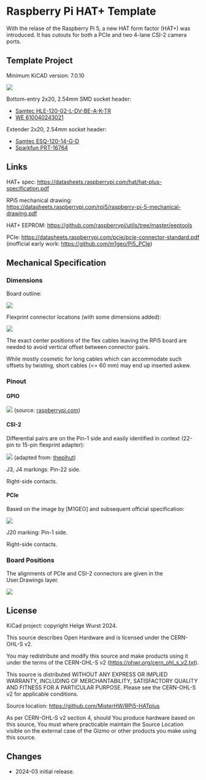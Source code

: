 # Raspberry Pi HAT+ Template

With the relase of the Raspberry Pi 5, a new HAT form factor (HAT+) was introduced. It has cutouts for both a PCIe and two 4-lane CSI-2 camera ports.

## Template Project

Minimum KiCAD version: 7.0.10

![](img/HATPlus_Template.png)

Bottom-entry 2x20, 2.54mm SMD socket header: 
- [Samtec HLE-120-02-L-DV-BE-A-K-TR](https://www.samtec.com/products/hle-120-02-l-dv-be-a-k-tr)
- [WE 610040243021](https://www.we-online.com/en/components/products/PHD_2_54_SMT_DUAL_SOCKET_HEADER_BOTTOM_ENTRY_6100XX243021)

Extender 2x20, 2.54mm socket header: 
- [Samtec ESQ-120-14-G-D](https://www.samtec.com/standards/pc104/pc104)
- [Sparkfun PRT-16764](https://www.mouser.com/ProductDetail/SparkFun/PRT-16764?qs=W%2FMpXkg%252BdQ4FKwyaXnhaEw%3D%3D)

## Links

HAT+ spec: https://datasheets.raspberrypi.com/hat/hat-plus-specification.pdf

RPi5 mechanical drawing: https://datasheets.raspberrypi.com/rpi5/raspberry-pi-5-mechanical-drawing.pdf

HAT+ EEPROM: https://github.com/raspberrypi/utils/tree/master/eeptools

PCIe: https://datasheets.raspberrypi.com/pcie/pcie-connector-standard.pdf   
(inofficial early work: https://github.com/m1geo/Pi5_PCIe)

## Mechanical Specification

### Dimensions

Board outline:

![](img/HAT+_dims.svg)

Flexprint connector locations (with some dimensions added):

![](img/RPi5_pos.svg)

The exact center positions of the flex cables leaving the RPi5 board are needed to avoid vertical offset between connector pairs.

While mostly cosmetic for long cables which can accommodate such offsets by twisting, short cables (<= 60 mm) may end up inserted askew.

### Pinout

#### GPIO

![](img/GPIO-Pinout-Diagram-2.png)
(source: [raspberrypi.com](https://www.raspberrypi.com/documentation/computers/raspberry-pi.html))

#### CSI-2

Differential pairs are on the Pin-1 side and easily identified in context (22-pin to 15-pin flexprint adapter):

![](img/CSI2_FFC_numbering.jpg)
(adapted from: [thepihut](https://thepihut.com/blogs/raspberry-pi-tutorials/how-to-use-two-camera-modules-with-raspberry-pi-5))

J3, J4 markings: Pin-22 side.

Right-side contacts.

#### PCIe

Based on the image by [M1GEO] and subsequent official specification:

![](img/RPi5_PCIe_pinout.svg)

J20 marking: Pin-1 side.

Right-side contacts.


### Board Positions

The alignments of PCIe and CSI-2 connectors are given in the User.Drawings layer.

![](img/HATPlus_Template_dims.png)



## License

KiCad project: copyright Helge Wurst 2024.

This source describes Open Hardware and is licensed under the CERN-OHL-S v2.

You may redistribute and modify this source and make products using it under the terms of the CERN-OHL-S v2 (https://ohwr.org/cern_ohl_s_v2.txt).

This source is distributed WITHOUT ANY EXPRESS OR IMPLIED WARRANTY, INCLUDING OF MERCHANTABILITY, SATISFACTORY QUALITY AND FITNESS FOR A PARTICULAR PURPOSE. Please see the CERN-OHL-S v2 for applicable conditions.

Source location: https://github.com/MisterHW/RPi5-HATplus

As per CERN-OHL-S v2 section 4, should You produce hardware based on this source, You must where practicable maintain the Source Location visible on the external case of the Gizmo or other products you make using this source.

## Changes

- 2024-03 initial release.